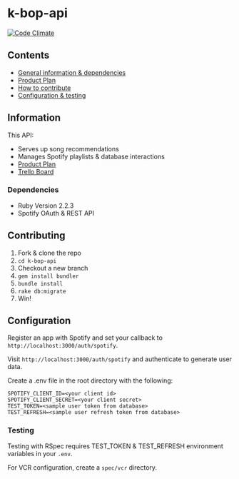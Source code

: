 # k-bop-api

[![Code Climate](https://codeclimate.com/github/daphnegold/k-bop-api/badges/gpa.svg)](https://codeclimate.com/github/daphnegold/k-bop-api)

## Contents
- [General information & dependencies](#information)
- [Product Plan](#product-plan)
- [How to contribute](#contributing)
- [Configuration & testing](#configuration)

## Information
This API:  
- Serves up song recommendations
- Manages Spotify playlists & database interactions
- [Product Plan](https://github.com/daphnegold/k-bop-api/blob/master/product-plan.md)
- [Trello Board](https://trello.com/b/sn0PXJ4Z/k-bop)

### Dependencies
- Ruby Version 2.2.3
- Spotify OAuth & REST API

## Contributing
1. Fork & clone the repo
2. `cd k-bop-api`
3. Checkout a new branch
4. `gem install bundler`
5. `bundle install`
6. `rake db:migrate`
7. Win!

## Configuration
Register an app with Spotify and set your callback to `http://localhost:3000/auth/spotify`.  

Visit `http://localhost:3000/auth/spotify`  and authenticate to generate user data.  

Create a .env file in the root directory with the following:
```
SPOTIFY_CLIENT_ID=<your client id>
SPOTIFY_CLIENT_SECRET=<your client secret>
TEST_TOKEN=<sample user token from database>
TEST_REFRESH=<sample user refresh token from database>
```

### Testing
Testing with RSpec requires TEST_TOKEN & TEST_REFRESH environment variables in your `.env`.  

For VCR configuration, create a `spec/vcr` directory.

